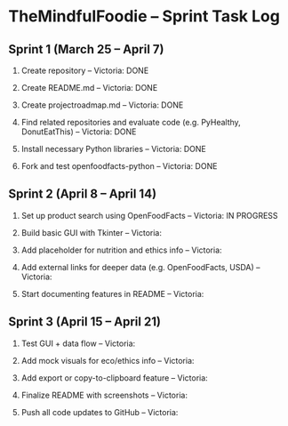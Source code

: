 # TheMindfulFoodie – Sprint Task Log #
## Sprint 1 (March 25 – April 7) ##

 1. Create repository – Victoria: DONE

 2. Create README.md – Victoria: DONE

 3. Create projectroadmap.md – Victoria: DONE

 4. Find related repositories and evaluate code (e.g. PyHealthy, DonutEatThis) – Victoria: DONE

 5. Install necessary Python libraries – Victoria: DONE

 6. Fork and test openfoodfacts-python – Victoria: DONE

## Sprint 2 (April 8 – April 14) ##

 1. Set up product search using OpenFoodFacts – Victoria: IN PROGRESS

 2. Build basic GUI with Tkinter – Victoria: 

 3. Add placeholder for nutrition and ethics info – Victoria: 

 4. Add external links for deeper data (e.g. OpenFoodFacts, USDA) – Victoria: 

 5. Start documenting features in README – Victoria: 

## Sprint 3 (April 15 – April 21) ##

 1. Test GUI + data flow – Victoria: 

 2. Add mock visuals for eco/ethics info – Victoria: 

 3. Add export or copy-to-clipboard feature – Victoria: 

 4. Finalize README with screenshots – Victoria: 

 5. Push all code updates to GitHub – Victoria: 
